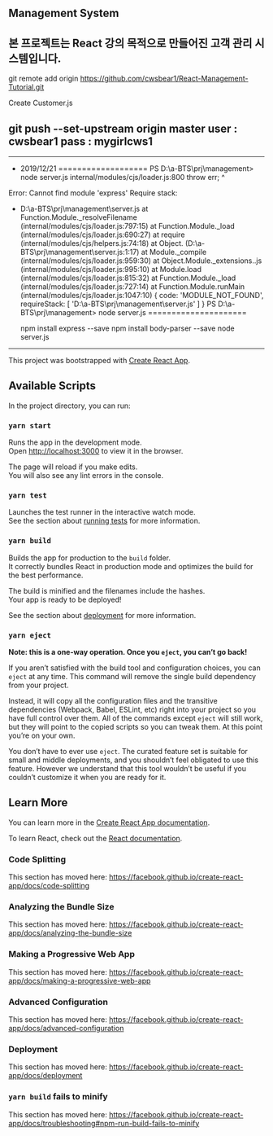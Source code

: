 ## Management System
본 프로젝트는 React 강의 목적으로 만들어진 고객 관리 시스템입니다.
------------------------------
git remote add origin https://github.com/cwsbear1/React-Management-Tutorial.git

Create Customer.js

git push --set-upstream origin master
user : cwsbear1
pass : mygirlcws1
-------------------------------
-------------------------------
* 2019/12/21
===================
 PS D:\a-BTS\prj\management> node server.js
internal/modules/cjs/loader.js:800
    throw err;
    ^

Error: Cannot find module 'express'
Require stack:
- D:\a-BTS\prj\management\server.js
    at Function.Module._resolveFilename (internal/modules/cjs/loader.js:797:15)
    at Function.Module._load (internal/modules/cjs/loader.js:690:27)
    at require (internal/modules/cjs/helpers.js:74:18)
    at Object.<anonymous> (D:\a-BTS\prj\management\server.js:1:17)
    at Module._compile (internal/modules/cjs/loader.js:959:30)
    at Object.Module._extensions..js (internal/modules/cjs/loader.js:995:10)
    at Module.load (internal/modules/cjs/loader.js:815:32)
    at Function.Module._load (internal/modules/cjs/loader.js:727:14)
    at Function.Module.runMain (internal/modules/cjs/loader.js:1047:10) {
  code: 'MODULE_NOT_FOUND',
  requireStack: [ 'D:\\a-BTS\\prj\\management\\server.js' ]
}
PS D:\a-BTS\prj\management> node server.js
=====================

  npm install express --save
  npm install body-parser --save
  node server.js
--------------------------------------------------  

This project was bootstrapped with [Create React App](https://github.com/facebook/create-react-app).

## Available Scripts

In the project directory, you can run:

### `yarn start`

Runs the app in the development mode.<br />
Open [http://localhost:3000](http://localhost:3000) to view it in the browser.

The page will reload if you make edits.<br />
You will also see any lint errors in the console.

### `yarn test`

Launches the test runner in the interactive watch mode.<br />
See the section about [running tests](https://facebook.github.io/create-react-app/docs/running-tests) for more information.

### `yarn build`

Builds the app for production to the `build` folder.<br />
It correctly bundles React in production mode and optimizes the build for the best performance.

The build is minified and the filenames include the hashes.<br />
Your app is ready to be deployed!

See the section about [deployment](https://facebook.github.io/create-react-app/docs/deployment) for more information.

### `yarn eject`

**Note: this is a one-way operation. Once you `eject`, you can’t go back!**

If you aren’t satisfied with the build tool and configuration choices, you can `eject` at any time. This command will remove the single build dependency from your project.

Instead, it will copy all the configuration files and the transitive dependencies (Webpack, Babel, ESLint, etc) right into your project so you have full control over them. All of the commands except `eject` will still work, but they will point to the copied scripts so you can tweak them. At this point you’re on your own.

You don’t have to ever use `eject`. The curated feature set is suitable for small and middle deployments, and you shouldn’t feel obligated to use this feature. However we understand that this tool wouldn’t be useful if you couldn’t customize it when you are ready for it.

## Learn More

You can learn more in the [Create React App documentation](https://facebook.github.io/create-react-app/docs/getting-started).

To learn React, check out the [React documentation](https://reactjs.org/).

### Code Splitting

This section has moved here: https://facebook.github.io/create-react-app/docs/code-splitting

### Analyzing the Bundle Size

This section has moved here: https://facebook.github.io/create-react-app/docs/analyzing-the-bundle-size

### Making a Progressive Web App

This section has moved here: https://facebook.github.io/create-react-app/docs/making-a-progressive-web-app

### Advanced Configuration

This section has moved here: https://facebook.github.io/create-react-app/docs/advanced-configuration

### Deployment

This section has moved here: https://facebook.github.io/create-react-app/docs/deployment

### `yarn build` fails to minify

This section has moved here: https://facebook.github.io/create-react-app/docs/troubleshooting#npm-run-build-fails-to-minify
